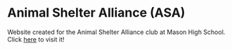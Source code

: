# Animal Shelter Alliance (ASA)

Website created for the Animal Shelter Alliance club at Mason High School. Click <a href="https://lw-lindaywang.github.io/">here</a> to visit it!
